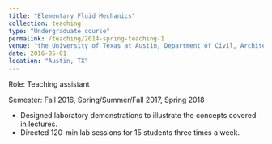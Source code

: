 ```yaml
---
title: "Elementary Fluid Mechanics"
collection: teaching
type: "Undergraduate course"
permalink: /teaching/2014-spring-teaching-1
venue: "the University of Texas at Austin, Department of Civil, Architectual, and Environmental Engineering"
date: 2016-05-01
location: "Austin, TX"
---
```


Role: Teaching assistant

Semester: Fall 2016, Spring/Summer/Fall 2017, Spring 2018
- Designed laboratory demonstrations to illustrate the concepts covered in lectures.
- Directed 120-min lab sessions for 15 students three times a week.
